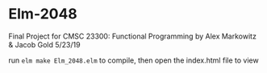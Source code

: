 # Elm-2048

Final Project for CMSC 23300: Functional Programming
by Alex Markowitz & Jacob Gold
5/23/19

run `elm make Elm_2048.elm` to compile, then open the index.html file to view